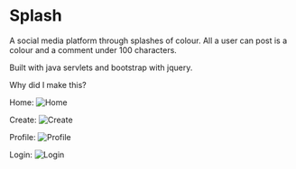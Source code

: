 # Splash
A social media platform through splashes of colour. All a user can post is a colour and a comment under 100 characters. 

Built with java servlets and bootstrap with jquery.

Why did I make this?


Home:
![Home](https://i.imgur.com/CdhUQ2v.png)


Create:
![Create](https://i.imgur.com/Ns4B1JD.png)


Profile:
![Profile](https://i.imgur.com/FCsqV3m.png)


Login:
![Login](https://i.imgur.com/gXvQB6C.png)
